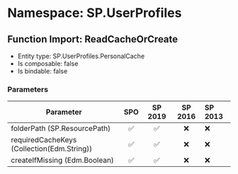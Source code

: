 # Namespace: SP.UserProfiles

## Function Import: ReadCacheOrCreate

- Entity type: SP.UserProfiles.PersonalCache
- Is composable: false
- Is bindable: false

### Parameters

Parameter | SPO | SP 2019 | SP 2016 | SP 2013
----------|:---:|:-------:|:-------:|:-------
folderPath (SP.ResourcePath) | ✅ | ✅ | ❌ | ❌
requiredCacheKeys (Collection(Edm.String)) | ✅ | ✅ | ❌ | ❌
createIfMissing (Edm.Boolean) | ✅ | ✅ | ❌ | ❌